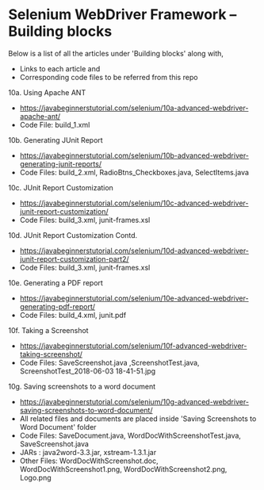 # Selenium WebDriver Framework – Building blocks

Below is a list of all the articles under 'Building blocks' along with,
- Links to each article and 
- Corresponding code files to be referred from this repo

10a. Using Apache ANT
- https://javabeginnerstutorial.com/selenium/10a-advanced-webdriver-apache-ant/
- Code File: build_1.xml

10b. Generating JUnit Report
- https://javabeginnerstutorial.com/selenium/10b-advanced-webdriver-generating-junit-reports/
- Code Files: build_2.xml, RadioBtns_Checkboxes.java, SelectItems.java

10c. JUnit Report Customization
- https://javabeginnerstutorial.com/selenium/10c-advanced-webdriver-junit-report-customization/
- Code Files: build_3.xml, junit-frames.xsl

10d. JUnit Report Customization Contd.
- https://javabeginnerstutorial.com/selenium/10d-advanced-webdriver-junit-report-customization-part2/
- Code Files: build_3.xml, junit-frames.xsl

10e. Generating a PDF report
- https://javabeginnerstutorial.com/selenium/10e-advanced-webdriver-generating-pdf-report/
- Code Files: build_4.xml, junit.pdf

10f. Taking a Screenshot
- https://javabeginnerstutorial.com/selenium/10f-advanced-webdriver-taking-screenshot/
- Code Files: SaveScreenshot.java ,ScreenshotTest.java, ScreenshotTest_2018-06-03 18-41-51.jpg

10g. Saving screenshots to a word document
- https://javabeginnerstutorial.com/selenium/10g-advanced-webdriver-saving-screenshots-to-word-document/
- All related files and documents are placed inside 'Saving Screenshots to Word Document' folder
- Code Files: SaveDocument.java, WordDocWithScreenshotTest.java, SaveScreenshot.java 
- JARs : java2word-3.3.jar, xstream-1.3.1.jar 
- Other Files: WordDocWithScreenshot.doc, WordDocWithScreenshot1.png, WordDocWithScreenshot2.png, Logo.png 
